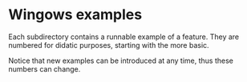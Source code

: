 # Wingows examples

Each subdirectory contains a runnable example of a feature. They are numbered for didatic purposes, starting with the more basic.

Notice that new examples can be introduced at any time, thus these numbers can change.
